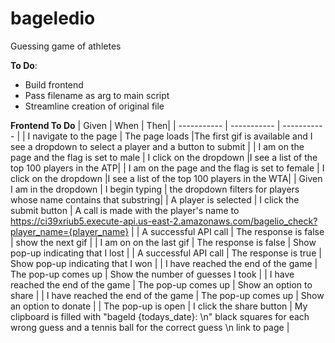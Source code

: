# bageledio
Guessing game of athletes

**To Do**:
* Build frontend
* Pass filename as arg to main script
* Streamline creation of original file

**Frontend To Do**
| Given       | When | Then|
| ----------- | ----------- | ----------- |
| I navigate to the page | The page loads |The first gif is available and I see a dropdown to select a player and a button to submit |
| I am on the page and the flag is set to male | I click on the dropdown |I see a list of the top 100 players in the ATP|
| I am on the page and the flag is set to female | I click on the dropdown |I see a list of the top 100 players in the WTA|
| Given I am in the dropdown | I begin typing | the dropdown filters for players whose name contains that substring|
| A player is selected | I click the submit button | A call is made with the player's name to https://ci39xriub5.execute-api.us-east-2.amazonaws.com/bagelio_check?player_name={player_name} |
| A successful API call | The response is false | show the next gif |
| I am on on the last gif | The response is false | Show pop-up indicating that I lost |
| A successful API call | The response is true | Show pop-up indicating that I won |
| I have reached the end of the game | The pop-up comes up | Show the number of guesses I took |
| I have reached the end of the game | The pop-up comes up | Show an option to share |
| I have reached the end of the game | The pop-up comes up | Show an option to donate |
| The pop-up is open | I click  the share button | My clipboard is filled with "bageld {todays_date}: \n" black squares for each wrong guess and a tennis ball for the correct guess \n link to page |

